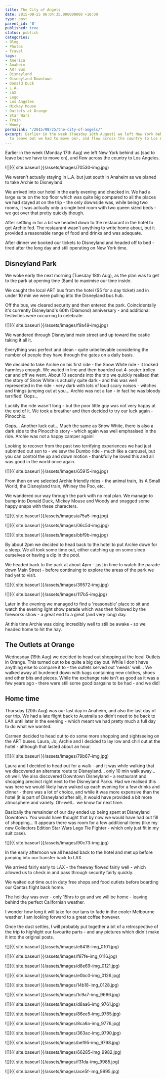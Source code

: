 ```yaml
---
title: The City of Angels
date: 2015-08-25 06:04:35.000000000 +10:00
type: post
parent_id: '0'
published: true
status: publish
categories:
- Blog
- Photos
- Travel
tags:
- America
- Anaheim
- ART Bus
- Disneyland
- Disneyland Downtown
- Donald Duck
- L.A.
- LAX
- Lego
- Los Angeles
- Mickey Mouse
- Outlets at Orange
- Star Wars
- Train
- Woody
permalink: "/2015/08/25/the-city-of-angels/"
excerpt: Earlier in the week (Tuesday 18th August) we left New York behind us (sad
  to leave but we had to move on), and flew across the country to Los Angeles. 
---
```

Earlier in the week (Monday 17th Aug) we left New York behind us (sad to leave but we have to move on), and flew across the country to Los Angeles.

![]({{ site.baseurl }}/assets/images/70530-img.jpg)

We weren't actually staying in L.A. but just south in Anaheim as we planed to take Archie to Disneyland.

We arrived into our hotel in the early evening and checked in. We had a large suite on the top floor which was quite big compared to all the places we had stayed at on the trip - the only downside was, while being two rooms, it was actually only a single bed room with two queen sized beds - we got over that pretty quickly though.

After settling in for a bit we headed down to the restaurant in the hotel to get Archie fed. The restaurant wasn't anything to write home about, but it provided a reasonable range of food and drinks and was adequate.

After dinner we booked our tickets to Disneyland and headed off to bed - tired after the long day and still operating on New York time.

## Disneyland Park

We woke early the next morning (Tuesday 18th Aug), as the plan was to get to the park at opening time (8am) to maximise our time inside.

We caught the local ART bus from the hotel ($5 for a day ticket) and in under 10 min we were pulling into the Disneyland bus hub.

Off the bus, we cleared security and then entered the park. Coincidentally it's currently Disneyland's 60th (Diamond) anniversary - and additional festivities were occurring to celebrate.

![]({{ site.baseurl }}/assets/images/f9a49-img.jpg)

We wandered through Disneyland main street and up toward the castle taking it all it.

Everything was perfect and clean - quite unbelievable considering the number of people they have through the gates on a daily basis.

We decided to take Archie on his first ride - the Snow White ride - it looked harmless enough. We waited in line and then boarded out 4-seater trolley car and off we went. About 10 seconds into the trip we quickly realised that the story of Snow White is actually quite dark - and this was well represented in the ride - very dark with lots of loud scary noises - witches and things jumping out at you... Archie was not a fan - in fact he was bloody terrified! Oops...

Luckily the ride wasn't long - but the poor little guy was not very happy at the end of it. We took a breather and then decided to try our luck again - Pinocchio.

Oops... Another luck out... Much the same as Snow White, there is also a dark side to the Pinocchio story - which again was well emphasised in the ride. Archie was not a happy camper again!

Looking to recover from the past two terrifying experiences we had just submitted out son to - we saw the Dumbo ride - much like a carousel, but you can control the up and down motion - thankfully he loved this and all was good in the world once again.

![]({{ site.baseurl }}/assets/images/65915-img.jpg)

From then on we selected Archie friendly rides - the animal train, Its A Small World, the Disneyland train, Whiney the Poo, etc.

We wandered our way through the park with no real plan. We manage to bump into Donald Duck, Mickey Mouse and Woody and snagged some happy snaps with these characters.

![]({{ site.baseurl }}/assets/images/a75a5-img.jpg)

![]({{ site.baseurl }}/assets/images/06c5d-img.jpg)

![]({{ site.baseurl }}/assets/images/bbf9b-img.jpg)

By about 2pm we decided to head back to the hotel to put Archie down for a sleep. We all took some time out, either catching up on some sleep ourselves or having a dip in the pool.

We headed back to the park at about 4pm - just in time to watch the parade down Main Street - before continuing to explore the areas of the park we had yet to visit.

![]({{ site.baseurl }}/assets/images/39572-img.jpg)

![]({{ site.baseurl }}/assets/images/117b5-img.jpg)

Later in the evening we managed to find a 'reasonable' place to sit and watch the evening light show parade which was then followed by the fireworks show - a great end to a great (and very long) day.

At this time Archie was doing incredibly well to still be awake - so we headed home to hit the hay.

## The Outlets at Orange

Wednesday (19th Aug) we decided to head out shopping at the local Outlets in Orange. This turned out to be quite a big day out. While I don't have anything else to compare it to - the outlets served out 'needs' well... We walked away all burdened down with bags containing new clothes, shoes and other bits and pieces. While the exchange rate isn't as good as it was a few years ago - there were still some good bargains to be had - and we did!

## Home time

Thursday (20th Aug) was our last day in Anaheim, and also the last day of our trip. We had a late flight back to Australia so didn't need to be back to LAX until later in the evening - which meant we had pretty much a full day to do what we wanted.

Carmen decided to head out to do some more shopping and sightseeing on the ART buses. Laura, Jo, Archie and I decided to lay low and chill out at the hotel - although that lasted about an hour.

![]({{ site.baseurl }}/assets/images/79b67-img.jpg)

Laura and I decided to head out for a walk - and it was while walking that we discovered an alternate route to Disneyland... only 10 min walk away... oh well. We also discovered Downtown Disneyland - a restaurant and shopping precinct right next to the Disneyland Parks. Had we realised this was here we would likely have walked up each evening for a few drinks and dinner - there was a lot of choice, and while it was more expensive than the hotel (it is part of Disneyland after all), it would have provided a bit more atmosphere and variety. Oh-well... we know for next time.

Basically the remainder of our day ended up being spent at Disneyland Downtown. You would have thought that by now we would have had out fill of shopping... It appears there was room for a few additional items (like my new Collectors Edition Star Wars Lego Tie Fighter - which only just fit in my suit case).

![]({{ site.baseurl }}/assets/images/90c73-img.jpg)

In the early afternoon we all headed back to the hotel and met up before jumping into our transfer back to LAX.

We arrived fairly early to LAX - the freeway flowed fairly well - which allowed us to check in and pass through security fairly quickly.

We waited out time out in duty free shops and food outlets before boarding our Qantas flight back home.

The holiday was over - only 15hrs to go and we will be home - leaving behind the perfect Californian weather.

I wonder how long it will take for our tans to fade in the cooler Melbourne weather. I am looking forward to a great coffee however.

Once the dust settles, I will probably put together a bit of a retrospective of the trip to highlight our favourite parts - and any pictures which didn't make it into the original posts.

![]({{ site.baseurl }}/assets/images/e8418-img_0101.jpg)

![]({{ site.baseurl }}/assets/images/f87fe-img_0116.jpg)

![]({{ site.baseurl }}/assets/images/d8e69-img_0121.jpg)

![]({{ site.baseurl }}/assets/images/e0bc0-img_0126.jpg)

![]({{ site.baseurl }}/assets/images/14b18-img_0128.jpg)

![]({{ site.baseurl }}/assets/images/1c9a7-img_9686.jpg)

![]({{ site.baseurl }}/assets/images/d8aa6-img_9761.jpg)

![]({{ site.baseurl }}/assets/images/86ee5-img_9765.jpg)

![]({{ site.baseurl }}/assets/images/8ca6a-img_9776.jpg)

![]({{ site.baseurl }}/assets/images/363ac-img_9790.jpg)

![]({{ site.baseurl }}/assets/images/bef95-img_9798.jpg)

![]({{ site.baseurl }}/assets/images/66285-img_9982.jpg)

![]({{ site.baseurl }}/assets/images/f31da-img_9985.jpg)

![]({{ site.baseurl }}/assets/images/ace5f-img_9995.jpg)

